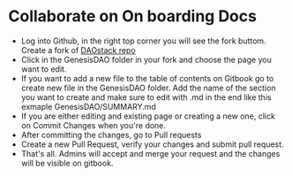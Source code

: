 # Collaborate on On boarding Docs

* Log into Github, in the right top corner you will see the fork buttom. Create a fork of [DAOstack repo](https://github.com/daostack/Ecosystem)
* Click in the GenesisDAO folder in your fork and choose the page you want to edit.
* If you want to add a new file to the table of contents on Gitbook go to create new file in the GenesisDAO folder. Add the name of the section you want to create and make sure to edit with .md in the end like this exmaple GenesisDAO/SUMMARY.md
* If you are either editing and existing page or creating a new one, click on Commit Changes when you're done.
* After committing the changes, go to Pull requests
* Create a new Pull Request, verify your changes and submit pull request. 
* That's all. Admins will accept and merge your request and the changes will be visible on gitbook.

